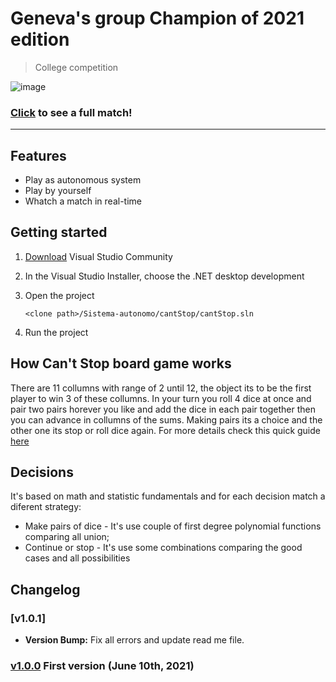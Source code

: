 # Geneva's group Champion of 2021 edition
> College competition

![image](https://user-images.githubusercontent.com/52457167/151896814-91066a22-3235-4575-bfed-18b649fcda65.png)
### [Click](https://www.youtube.com/watch?v=alJcLo4X_DQ) to see a full match!
---
## Features ###
+ Play as autonomous system
+ Play by yourself
+ Whatch a match in real-time

## Getting started 
1. [Download](https://visualstudio.microsoft.com/downloads/) Visual Studio Community
2. In the Visual Studio Installer, choose the .NET desktop development
3. Open the project

    ```
    <clone path>/Sistema-autonomo/cantStop/cantStop.sln
    ```
4. Run the project

## How Can't Stop board game works
There are 11 collumns with range of 2 until 12, the object its to be the first player to win 3 of these collumns. In your turn you roll 4 dice at once and pair two pairs horever you like and add the dice in each pair together then you can advance in collumns of the sums. Making pairs its a choice and the other one its stop or roll dice again.
For more details check this quick guide [here](https://www.youtube.com/watch?v=VUGvOQatVDc)

## Decisions
It's based on math and statistic fundamentals and for each decision match a diferent strategy:
+ Make pairs of dice - It's use couple of first degree polynomial functions comparing all union;
+ Continue or stop - It's use some combinations comparing the good cases and all possibilities

## Changelog

### [v1.0.1]
- **Version Bump:** Fix all errors and update read me file.

### [v1.0.0](https://github.com/Rafasputnick/Sistema-autonomo/releases/tag/1.0.0) First version (June 10th, 2021)
